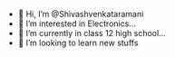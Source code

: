 - 👋 Hi, I’m @Shivashvenkataramani
- 👀 I’m interested in Electronics...
- 🌱 I’m currently in class 12 high school...
- 💞️ I’m looking to learn new stuffs


<!---
Shivashvenkataramani/Shivashvenkataramani is a ✨ special ✨ repository because its `README.md` (this file) appears on your GitHub profile.
You can click the Preview link to take a look at your changes.
--->
